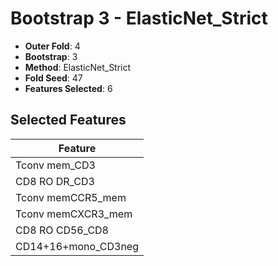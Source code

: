 # Bootstrap 3 - ElasticNet_Strict

- **Outer Fold**: 4
- **Bootstrap**: 3
- **Method**: ElasticNet_Strict
- **Fold Seed**: 47
- **Features Selected**: 6

## Selected Features

| Feature |
|---------|
| Tconv mem_CD3 |
| CD8 RO DR_CD3 |
| Tconv memCCR5_mem |
| Tconv memCXCR3_mem |
| CD8 RO CD56_CD8 |
| CD14+16+mono_CD3neg |
